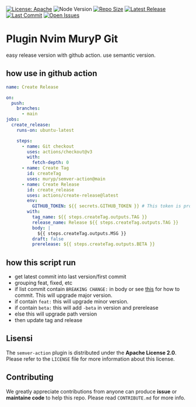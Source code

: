 [![License: Apache](https://img.shields.io/badge/License-Apache-blue.svg)](https://opensource.org/licenses/Apache-2.0)
![Node Version](https://img.shields.io/badge/node-16-blue.svg)
[![Repo Size](https://img.shields.io/github/repo-size/muryp/semver-action)](https://github.com/muryp/nvim-muryp-git)
[![Latest Release](https://img.shields.io/github/release/muryp/semver-action)](https://github.com/muryp/nvim-muryp-git/releases/latest)
[![Last Commit](https://img.shields.io/github/last-commit/muryp/semver-action)](https://github.com/muryp/nvim-muryp-git/commits/master)
[![Open Issues](https://img.shields.io/github/issues/muryp/semver-action)](https://github.com/muryp/nvim-muryp-git/issues)
# Plugin Nvim MuryP Git
easy release version with github action. use semantic version.

## how use in github action
```yaml
name: Create Release

on:
  push:
    branches:
      - main
jobs:
  create_release:
    runs-on: ubuntu-latest

    steps:
      - name: Git checkout
        uses: actions/checkout@v3
        with:
          fetch-depth: 0
      - name: Create Tag
        id: createTag
        uses: muryp/semver-action@main
      - name: Create Release
        id: create_release
        uses: actions/create-release@latest
        env:
          GITHUB_TOKEN: ${{ secrets.GITHUB_TOKEN }} # This token is provided by Actions, you do not need to create your own token
        with:
          tag_name: ${{ steps.createTag.outputs.TAG }}
          release_name: Release ${{ steps.createTag.outputs.TAG }}
          body: |
            ${{ steps.createTag.outputs.MSG }}
          draft: false
          prerelease: ${{ steps.createTag.outputs.BETA }}
```
## how this script run
- get latest commit into last version/first commit
- grouping feat, fixed, etc
- if list commit contain `BREAKING CHANGE:` in body or see [this](https://www.conventionalcommits.org/en/v1.0.0/) for how to commit. This will upgrade major version.
- if contain `feat:` this will upgrade minor version.
- if contain `beta:` this will add `-beta` in version and prerelease
- else this will upgrade path version
- then update tag and release

## Lisensi
The `semver-action` plugin is distributed under the **Apache License 2.0**. Please refer to the `LICENSE` file for more information about this license.

## Contributing
We greatly appreciate contributions from anyone can produce **issue** or **maintaine code** to help this repo. Please read `CONTRIBUTE.md` for more info.
